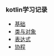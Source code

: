 ### kotlin学习记录

* [基础](/app/src/main/java/com/dididi/kotlindemo/basic/basic.md)
* [类与对象](/app/src/main/java/com/dididi/kotlindemo/class/class.md)
* [表达式](/app/src/main/java/com/dididi/kotlindemo/expression/expression.md)
* [协程](/app/src/main/java/com/dididi/kotlindemo/coroutines/coroutines.md)

